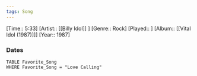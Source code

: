 ```yaml
---
tags: Song  
---
```

[Time:: 5:33]
[Artist:: [[Billy Idol]] ]
[Genre:: Rock]
[Played:: ]
[Album:: [[Vital Idol (1987)]]]
[Year:: 1987]
### Dates
````dataview
TABLE Favorite_Song
WHERE Favorite_Song = "Love Calling"
````